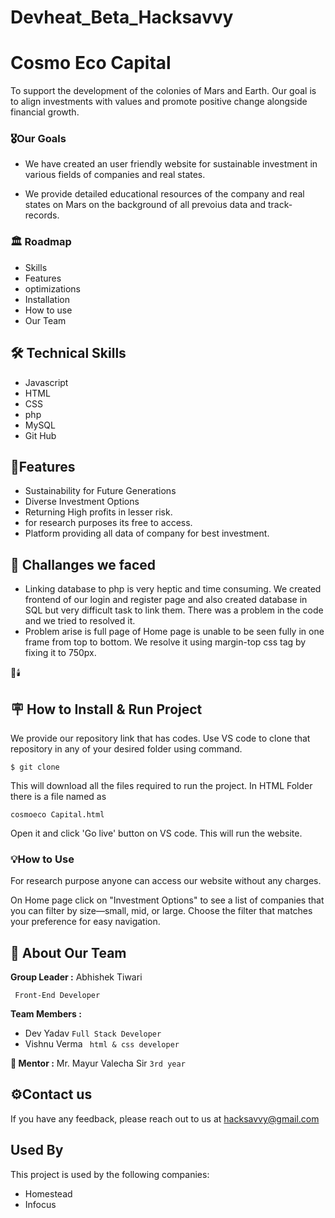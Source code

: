 # Devheat_Beta_Hacksavvy

# Cosmo Eco Capital
To support the development of the colonies of Mars and 
Earth. Our goal is to align investments with values and promote positive change alongside financial growth.





### 🎖️Our Goals
* We have created an user friendly website for sustainable investment in various fields of companies and real states.
+ We provide detailed educational resources of the company and real states on Mars on the background of all prevoius data and track-records.

### 🏛️ Roadmap
- Skills
- Features
- optimizations
- Installation
- How to use
- Our Team 

## 🛠 Technical Skills
- Javascript
- HTML
- CSS
- php
- MySQL
- Git Hub



## 🎯Features

- Sustainability for Future Generations
- Diverse Investment Options
- Returning High profits in lesser risk.
- for research purposes its free to access.
- Platform providing all data of company for best investment.


## 🧩 Challanges we faced
- Linking database to php is very heptic and time consuming. We created frontend of our login and register page and also created database in SQL but very difficult task to link them. There was a problem in the code and we  tried to resolved it.
- Problem arise is full page of Home page is unable to be seen fully in one frame from top to bottom. We resolve it using margin-top css tag by fixing it to 750px. 

🔗🕯️
## 🪧 How to Install & Run Project
We provide our repository link that has codes.
Use VS code to clone that repository in any of your desired folder using command.
```
$ git clone 
```
This will download all the files required to run the project.
In HTML Folder there is a file named as
```
cosmoeco Capital.html
```
Open it and click 'Go live' button on VS code.
This will run the website.

### 💡How to Use 
For research purpose anyone can access our website without any charges.

On Home page click on "Investment Options" to see a list of companies that you can filter by size—small, mid, or large. Choose the filter that matches your preference for easy navigation.





## 🚀 About Our Team ##
**Group Leader :**    Abhishek Tiwari

  ` Front-End Developer`

**Team Members :** 

- Dev Yadav 
`Full Stack Developer`
- Vishnu Verma
` html & css developer`

**💎 Mentor :**  Mr. Mayur Valecha Sir
`3rd year`
## ⚙️Contact us

If you have any feedback, please reach out to us at hacksavvy@gmail.com
## Used By

This project is used by the following companies:

- Homestead
- Infocus

